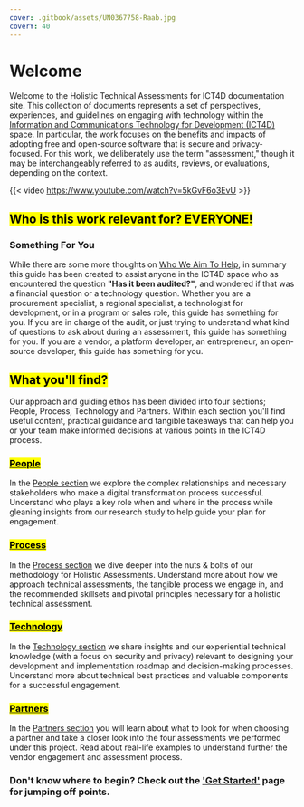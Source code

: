 ```yaml
---
cover: .gitbook/assets/UN0367758-Raab.jpg
coverY: 40
---
```


# Welcome

Welcome to the Holistic Technical Assessments for ICT4D documentation site. This collection of documents represents a set of perspectives, experiences, and guidelines on engaging with technology within the [Information and Communications Technology for Development (ICT4D)](https://www.unicef.org/topics/information-and-communication-technology) space. In particular, the work focuses on the benefits and impacts of adopting free and open-source software that is secure and privacy-focused. For this work, we deliberately use the term "assessment," though it may be interchangeably referred to as audits, reviews, or evaluations, depending on the context.&#x20;

{{< video https://www.youtube.com/watch?v=5kGvF6o3EvU >}}

## <mark class="purple">Who is this work relevant for? EVERYONE!</mark>

### Something For You

While there are some more thoughts on [Who We Aim To Help](readme/who-we-aim-to-help.md), in summary this guide has been created to assist anyone in the ICT4D space who as encountered the question **"Has it been audited?"**, and wondered if that was a financial question or a technology question. Whether you are a procurement specialist, a regional specialist, a technologist for development, or in a program or sales role, this guide has something for you. If you are in charge of the audit, or just trying to understand what kind of questions to ask about during an assessment, this guide has something for you. If you are a vendor, a platform developer, an entrepreneur, an open-source developer, this guide has something for you.

## <mark class="purple">What you'll find?</mark>&#x20;

Our approach and guiding ethos has been divided into four sections; People, Process, Technology and Partners. Within each section you'll find useful content, practical guidance and tangible takeaways that can help you or your team make informed decisions at various points in the ICT4D process.

### [<mark class="orange">People</mark>](./#people)

In the [People section](broken-reference) we explore the complex relationships and necessary stakeholders who make a digital transformation process successful. Understand who plays a key role when and where in the process while gleaning insights from our research study to help guide your plan for engagement.&#x20;

### [<mark class="blue">Process</mark>](./#process)

In the [Process section](broken-reference) we dive deeper into the nuts & bolts of our methodology for Holistic Assessments. Understand more about how we approach technical assessments, the tangible process we engage in, and the recommended skillsets and pivotal principles necessary for a holistic technical assessment.&#x20;

### [<mark class="green">Technology</mark>](./#technology)

In the [Technology section](broken-reference) we share insights and our experiential technical knowledge (with a focus on security and privacy) relevant to designing your development and implementation roadmap and decision-making processes. Understand more about technical best practices and valuable components for a successful engagement.&#x20;

### [<mark class="red">Partners</mark>](./#partners)

In the [Partners section](broken-reference) you will learn about what to look for when choosing a partner and take a closer look into the four assessments we performed under this project. Read about real-life examples to understand further the vendor engagement and assessment process.&#x20;



### Don't know where to begin? Check out the ['Get Started'](get-started.md) page for jumping off points.&#x20;
